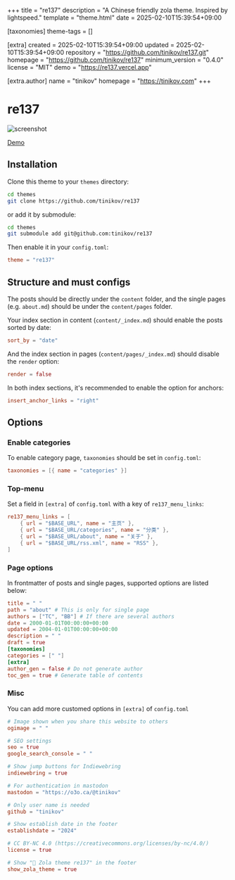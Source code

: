 
+++
title = "re137"
description = "A Chinese friendly zola theme. Inspired by lightspeed."
template = "theme.html"
date = 2025-02-10T15:39:54+09:00

[taxonomies]
theme-tags = []

[extra]
created = 2025-02-10T15:39:54+09:00
updated = 2025-02-10T15:39:54+09:00
repository = "https://github.com/tinikov/re137.git"
homepage = "https://github.com/tinikov/re137"
minimum_version = "0.4.0"
license = "MIT"
demo = "https://re137.vercel.app"

[extra.author]
name = "tinikov"
homepage = "https://tinikov.com"
+++        

# re137

![screenshot](screenshot.png)

[Demo](https://re137.vercel.app)

## Installation

Clone this theme to your `themes` directory:

```bash
cd themes
git clone https://github.com/tinikov/re137
```

or add it by submodule:

```bash
cd themes
git submodule add git@github.com:tinikov/re137
```

Then enable it in your `config.toml`:

```toml
theme = "re137"
```

## Structure and must configs

The posts should be directly under the `content` folder, and the single pages (e.g. `about.md`) should be under the `content/pages` folder.

Your index section in content (`content/_index.md`) should enable the posts sorted by date:

```toml
sort_by = "date"
```

And the index section in pages (`content/pages/_index.md`) should disable the `render` option:

```toml
render = false
```

In both index sections, it's recommended to enable the option for anchors:

```toml
insert_anchor_links = "right"
```

## Options

### Enable categories

To enable category page, `taxonomies` should be set in `config.toml`:

```toml
taxonomies = [{ name = "categories" }]
```

### Top-menu

Set a field in `[extra]` of `config.toml` with a key of `re137_menu_links`:

```toml
re137_menu_links = [
    { url = "$BASE_URL", name = "主页" },
    { url = "$BASE_URL/categories", name = "分类" },
    { url = "$BASE_URL/about", name = "关于" },
    { url = "$BASE_URL/rss.xml", name = "RSS" },
]
```

### Page options

In frontmatter of posts and single pages, supported options are listed below:

```toml
title = " "
path = "about" # This is only for single page
authors = ["TC", "BB"] # If there are several authors
date = 2000-01-01T00:00:00+00:00
updated = 2004-01-01T00:00:00+00:00
description = " "
draft = true
[taxonomies]
categories = [" "]
[extra]
author_gen = false # Do not generate author
toc_gen = true # Generate table of contents
```

### Misc

You can add more customed options in `[extra]` of `config.toml`

```toml
# Image shown when you share this website to others
ogimage = " "

# SEO settings
seo = true
google_search_console = " "

# Show jump buttons for Indiewebring
indiewebring = true

# For authentication in mastodon
mastodon = "https://o3o.ca/@tinikov"

# Only user name is needed
github = "tinikov"

# Show establish date in the footer
establishdate = "2024"

# CC BY-NC 4.0 (https://creativecommons.org/licenses/by-nc/4.0/)
license = true

# Show "🫧 Zola theme re137" in the footer
show_zola_theme = true
```

        